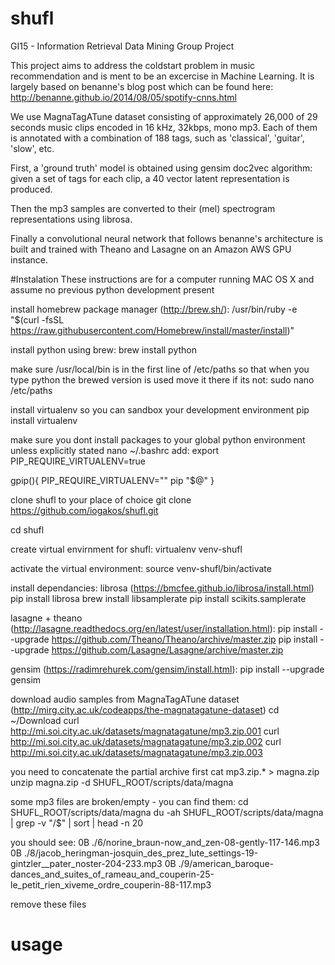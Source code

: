 # shufl
GI15 - Information Retrieval Data Mining Group Project

This project aims to address the coldstart problem in music recommendation and is ment to be an excercise in Machine Learning. It is largely based on benanne's blog post which can be found here: http://benanne.github.io/2014/08/05/spotify-cnns.html

We use MagnaTagATune dataset consisting of approximately 26,000 of 29 seconds music clips encoded in 16 kHz, 32kbps, mono mp3. Each of them is annotated with a combination of 188 tags, such as 'classical', 'guitar', 'slow', etc. 

First, a 'ground truth' model is obtained using gensim doc2vec algorithm: given a set of tags for each clip, a 40 vector latent representation is produced.

Then the mp3 samples are converted to their (mel) spectrogram representations using librosa.

Finally a convolutional neural network that follows benanne's architecture is built and trained with Theano and Lasagne on an Amazon AWS GPU instance.

#Instalation
These instructions are for a computer running MAC OS X and assume no previous python development present

install homebrew package manager (http://brew.sh/):
/usr/bin/ruby -e "$(curl -fsSL https://raw.githubusercontent.com/Homebrew/install/master/install)"

install python using brew:
brew install python

make sure /usr/local/bin is in the first line of /etc/paths so that when you type python the brewed version is used
move it there if its not:
sudo nano /etc/paths

install virtualenv so you can sandbox your development environment
pip install virtualenv

make sure you dont install packages to your global python environment unless explicitly stated
nano ~/.bashrc
add:
export PIP_REQUIRE_VIRTUALENV=true

gpip(){
    PIP_REQUIRE_VIRTUALENV="" pip "$@"
}

clone shufl to your place of choice
git clone https://github.com/iogakos/shufl.git

cd shufl

create virtual envirnment for shufl:
virtualenv venv-shufl

activate the virtual environment:
source venv-shufl/bin/activate

install dependancies:
librosa (https://bmcfee.github.io/librosa/install.html)
pip install librosa
brew install libsamplerate
pip install scikits.samplerate

lasagne + theano (http://lasagne.readthedocs.org/en/latest/user/installation.html):
pip install --upgrade https://github.com/Theano/Theano/archive/master.zip
pip install --upgrade https://github.com/Lasagne/Lasagne/archive/master.zip

gensim (https://radimrehurek.com/gensim/install.html):
pip install --upgrade gensim

download audio samples from MagnaTagATune dataset (http://mirg.city.ac.uk/codeapps/the-magnatagatune-dataset)
cd ~/Download
curl http://mi.soi.city.ac.uk/datasets/magnatagatune/mp3.zip.001
curl http://mi.soi.city.ac.uk/datasets/magnatagatune/mp3.zip.002
curl http://mi.soi.city.ac.uk/datasets/magnatagatune/mp3.zip.003

you need to concatenate the partial archive first
cat mp3.zip.* > magna.zip
unzip magna.zip -d SHUFL_ROOT/scripts/data/magna

some mp3 files are broken/empty - you can find them:
cd SHUFL_ROOT/scripts/data/magna
du -ah SHUFL_ROOT/scripts/data/magna | grep -v "/$" | sort  | head -n 20

you should see:
  0B	./6/norine_braun-now_and_zen-08-gently-117-146.mp3
  0B	./8/jacob_heringman-josquin_des_prez_lute_settings-19-gintzler__pater_noster-204-233.mp3
  0B	./9/american_baroque-dances_and_suites_of_rameau_and_couperin-25-le_petit_rien_xiveme_ordre_couperin-88-117.mp3
  
remove these files
  

# usage
